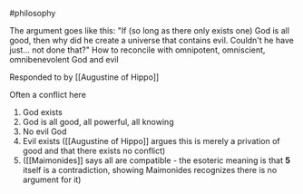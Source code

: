 #philosophy 

The argument goes like this: "If (so long as there only exists one) God is all good, then why did he create a universe that contains evil. Couldn't he have just... not done that?"
How to reconcile with omnipotent, omniscient, omnibenevolent God and evil

Responded to by [[Augustine of Hippo]]

Often a conflict here
1. God exists
2. God is all good, all powerful, all knowing
3. No evil God
4. Evil exists ([[Augustine of Hippo]] argues this is merely a privation of good and that there exists no conflict)
5. ([[Maimonides]] says all are compatible - the esoteric meaning is that **5** itself is a contradiction, showing Maimonides recognizes there is no argument for it)
